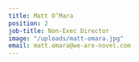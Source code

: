 ```yaml
---
title: Matt O’Mara
position: 2
job-title: Non-Exec Director
image: "/uploads/matt-omara.jpg"
email: matt.omara@we-are-novel.com
---
```



